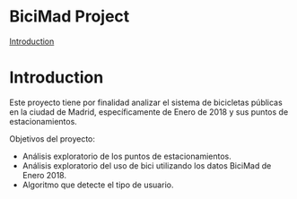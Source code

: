 # BiciMad Project

[Introduction](master_data_science/TFM#introduction)

# Introduction
Este proyecto tiene por finalidad analizar el sistema de bicicletas públicas en la ciudad de Madrid, específicamente de Enero de 2018  y sus puntos de estacionamientos. 


Objetivos del proyecto:

- Análisis exploratorio de los puntos de estacionamientos.
- Análisis exploratorio del uso de bici utilizando los datos BiciMad
de Enero 2018.
- Algoritmo que detecte el tipo de usuario.





